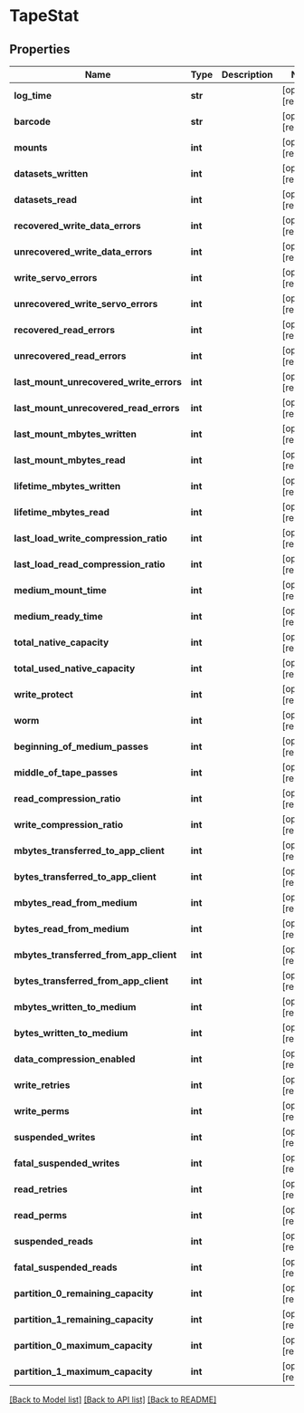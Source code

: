 # TapeStat

## Properties
Name | Type | Description | Notes
------------ | ------------- | ------------- | -------------
**log_time** | **str** |  | [optional] [readonly] 
**barcode** | **str** |  | [optional] [readonly] 
**mounts** | **int** |  | [optional] [readonly] 
**datasets_written** | **int** |  | [optional] [readonly] 
**datasets_read** | **int** |  | [optional] [readonly] 
**recovered_write_data_errors** | **int** |  | [optional] [readonly] 
**unrecovered_write_data_errors** | **int** |  | [optional] [readonly] 
**write_servo_errors** | **int** |  | [optional] [readonly] 
**unrecovered_write_servo_errors** | **int** |  | [optional] [readonly] 
**recovered_read_errors** | **int** |  | [optional] [readonly] 
**unrecovered_read_errors** | **int** |  | [optional] [readonly] 
**last_mount_unrecovered_write_errors** | **int** |  | [optional] [readonly] 
**last_mount_unrecovered_read_errors** | **int** |  | [optional] [readonly] 
**last_mount_mbytes_written** | **int** |  | [optional] [readonly] 
**last_mount_mbytes_read** | **int** |  | [optional] [readonly] 
**lifetime_mbytes_written** | **int** |  | [optional] [readonly] 
**lifetime_mbytes_read** | **int** |  | [optional] [readonly] 
**last_load_write_compression_ratio** | **int** |  | [optional] [readonly] 
**last_load_read_compression_ratio** | **int** |  | [optional] [readonly] 
**medium_mount_time** | **int** |  | [optional] [readonly] 
**medium_ready_time** | **int** |  | [optional] [readonly] 
**total_native_capacity** | **int** |  | [optional] [readonly] 
**total_used_native_capacity** | **int** |  | [optional] [readonly] 
**write_protect** | **int** |  | [optional] [readonly] 
**worm** | **int** |  | [optional] [readonly] 
**beginning_of_medium_passes** | **int** |  | [optional] [readonly] 
**middle_of_tape_passes** | **int** |  | [optional] [readonly] 
**read_compression_ratio** | **int** |  | [optional] [readonly] 
**write_compression_ratio** | **int** |  | [optional] [readonly] 
**mbytes_transferred_to_app_client** | **int** |  | [optional] [readonly] 
**bytes_transferred_to_app_client** | **int** |  | [optional] [readonly] 
**mbytes_read_from_medium** | **int** |  | [optional] [readonly] 
**bytes_read_from_medium** | **int** |  | [optional] [readonly] 
**mbytes_transferred_from_app_client** | **int** |  | [optional] [readonly] 
**bytes_transferred_from_app_client** | **int** |  | [optional] [readonly] 
**mbytes_written_to_medium** | **int** |  | [optional] [readonly] 
**bytes_written_to_medium** | **int** |  | [optional] [readonly] 
**data_compression_enabled** | **int** |  | [optional] [readonly] 
**write_retries** | **int** |  | [optional] [readonly] 
**write_perms** | **int** |  | [optional] [readonly] 
**suspended_writes** | **int** |  | [optional] [readonly] 
**fatal_suspended_writes** | **int** |  | [optional] [readonly] 
**read_retries** | **int** |  | [optional] [readonly] 
**read_perms** | **int** |  | [optional] [readonly] 
**suspended_reads** | **int** |  | [optional] [readonly] 
**fatal_suspended_reads** | **int** |  | [optional] [readonly] 
**partition_0_remaining_capacity** | **int** |  | [optional] [readonly] 
**partition_1_remaining_capacity** | **int** |  | [optional] [readonly] 
**partition_0_maximum_capacity** | **int** |  | [optional] [readonly] 
**partition_1_maximum_capacity** | **int** |  | [optional] [readonly] 

[[Back to Model list]](../README.md#documentation-for-models) [[Back to API list]](../README.md#documentation-for-api-endpoints) [[Back to README]](../README.md)


